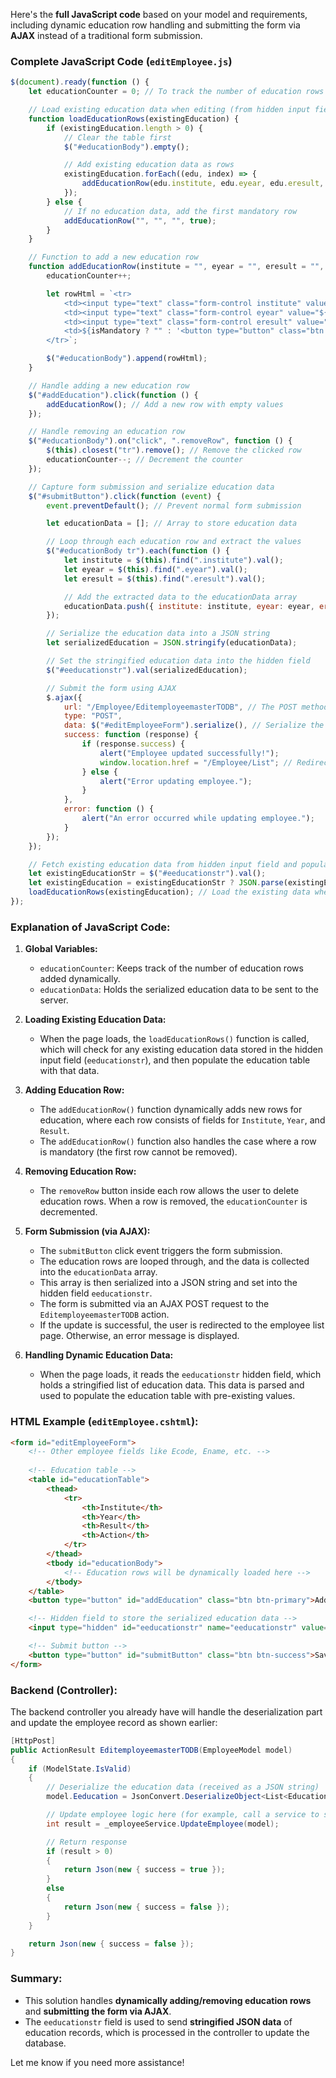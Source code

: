 Here's the **full JavaScript code** based on your model and requirements, including dynamic education row handling and submitting the form via **AJAX** instead of a traditional form submission.

### **Complete JavaScript Code (`editEmployee.js`)**

```javascript
$(document).ready(function () {
    let educationCounter = 0; // To track the number of education rows

    // Load existing education data when editing (from hidden input field)
    function loadEducationRows(existingEducation) {
        if (existingEducation.length > 0) {
            // Clear the table first
            $("#educationBody").empty();

            // Add existing education data as rows
            existingEducation.forEach((edu, index) => {
                addEducationRow(edu.institute, edu.eyear, edu.eresult, index === 0);
            });
        } else {
            // If no education data, add the first mandatory row
            addEducationRow("", "", "", true);
        }
    }

    // Function to add a new education row
    function addEducationRow(institute = "", eyear = "", eresult = "", isMandatory = false) {
        educationCounter++;

        let rowHtml = `<tr>
            <td><input type="text" class="form-control institute" value="${institute}" required/></td>
            <td><input type="text" class="form-control eyear" value="${eyear}" required/></td>
            <td><input type="text" class="form-control eresult" value="${eresult}" required/></td>
            <td>${isMandatory ? "" : '<button type="button" class="btn btn-danger removeRow">Remove</button>'}</td>
        </tr>`;

        $("#educationBody").append(rowHtml);
    }

    // Handle adding a new education row
    $("#addEducation").click(function () {
        addEducationRow(); // Add a new row with empty values
    });

    // Handle removing an education row
    $("#educationBody").on("click", ".removeRow", function () {
        $(this).closest("tr").remove(); // Remove the clicked row
        educationCounter--; // Decrement the counter
    });

    // Capture form submission and serialize education data
    $("#submitButton").click(function (event) {
        event.preventDefault(); // Prevent normal form submission

        let educationData = []; // Array to store education data

        // Loop through each education row and extract the values
        $("#educationBody tr").each(function () {
            let institute = $(this).find(".institute").val();
            let eyear = $(this).find(".eyear").val();
            let eresult = $(this).find(".eresult").val();

            // Add the extracted data to the educationData array
            educationData.push({ institute: institute, eyear: eyear, eresult: eresult });
        });

        // Serialize the education data into a JSON string
        let serializedEducation = JSON.stringify(educationData);

        // Set the stringified education data into the hidden field
        $("#eeducationstr").val(serializedEducation);

        // Submit the form using AJAX
        $.ajax({
            url: "/Employee/EditemployeemasterTODB", // The POST method to update employee
            type: "POST",
            data: $("#editEmployeeForm").serialize(), // Serialize the entire form including education data
            success: function (response) {
                if (response.success) {
                    alert("Employee updated successfully!");
                    window.location.href = "/Employee/List"; // Redirect to the employee list
                } else {
                    alert("Error updating employee.");
                }
            },
            error: function () {
                alert("An error occurred while updating employee.");
            }
        });
    });

    // Fetch existing education data from hidden input field and populate the rows
    let existingEducationStr = $("#eeducationstr").val();
    let existingEducation = existingEducationStr ? JSON.parse(existingEducationStr) : [];
    loadEducationRows(existingEducation); // Load the existing data when the page is loaded
});
```

### **Explanation of JavaScript Code:**

1. **Global Variables:**
   - `educationCounter`: Keeps track of the number of education rows added dynamically.
   - `educationData`: Holds the serialized education data to be sent to the server.

2. **Loading Existing Education Data:**
   - When the page loads, the `loadEducationRows()` function is called, which will check for any existing education data stored in the hidden input field (`eeducationstr`), and then populate the education table with that data.

3. **Adding Education Row:**
   - The `addEducationRow()` function dynamically adds new rows for education, where each row consists of fields for `Institute`, `Year`, and `Result`.
   - The `addEducationRow()` function also handles the case where a row is mandatory (the first row cannot be removed).

4. **Removing Education Row:**
   - The `removeRow` button inside each row allows the user to delete education rows. When a row is removed, the `educationCounter` is decremented.

5. **Form Submission (via AJAX):**
   - The `submitButton` click event triggers the form submission.
   - The education rows are looped through, and the data is collected into the `educationData` array.
   - This array is then serialized into a JSON string and set into the hidden field `eeducationstr`.
   - The form is submitted via an AJAX POST request to the `EditemployeemasterTODB` action.
   - If the update is successful, the user is redirected to the employee list page. Otherwise, an error message is displayed.

6. **Handling Dynamic Education Data:**
   - When the page loads, it reads the `eeducationstr` hidden field, which holds a stringified list of education data. This data is parsed and used to populate the education table with pre-existing values.

### **HTML Example (`editEmployee.cshtml`):**

```html
<form id="editEmployeeForm">
    <!-- Other employee fields like Ecode, Ename, etc. -->
    
    <!-- Education table -->
    <table id="educationTable">
        <thead>
            <tr>
                <th>Institute</th>
                <th>Year</th>
                <th>Result</th>
                <th>Action</th>
            </tr>
        </thead>
        <tbody id="educationBody">
            <!-- Education rows will be dynamically loaded here -->
        </tbody>
    </table>
    <button type="button" id="addEducation" class="btn btn-primary">Add Education</button>

    <!-- Hidden field to store the serialized education data -->
    <input type="hidden" id="eeducationstr" name="eeducationstr" value="@Model.Eeducationstr" />

    <!-- Submit button -->
    <button type="button" id="submitButton" class="btn btn-success">Save Changes</button>
</form>
```

### **Backend (Controller):**

The backend controller you already have will handle the deserialization part and update the employee record as shown earlier:

```csharp
[HttpPost]
public ActionResult EditemployeemasterTODB(EmployeeModel model)
{
    if (ModelState.IsValid)
    {
        // Deserialize the education data (received as a JSON string)
        model.Eeducation = JsonConvert.DeserializeObject<List<EducationMasterModel>>(model.Eeducationstr);

        // Update employee logic here (for example, call a service to save the data)
        int result = _employeeService.UpdateEmployee(model);

        // Return response
        if (result > 0)
        {
            return Json(new { success = true });
        }
        else
        {
            return Json(new { success = false });
        }
    }

    return Json(new { success = false });
}
```

### **Summary:**
- This solution handles **dynamically adding/removing education rows** and **submitting the form via AJAX**.
- The `eeducationstr` field is used to send **stringified JSON data** of education records, which is processed in the controller to update the database.
  
Let me know if you need more assistance!
